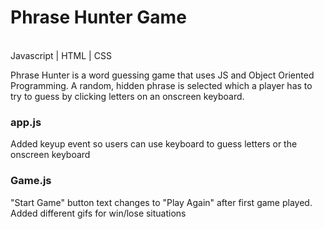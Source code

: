 # Phrase Hunter Game
<br>Javascript | HTML | CSS
<p>Phrase Hunter is a word guessing game that uses JS and Object Oriented Programming. A random, hidden phrase is selected which a player has to try to guess by clicking letters on an onscreen keyboard.</p> 
<h3>app.js</h3>
Added keyup event so users can use keyboard to guess letters or the onscreen keyboard
<h3>Game.js</h3>
"Start Game" button text changes to "Play Again" after first game played.
<br> Added different gifs for win/lose situations

 

